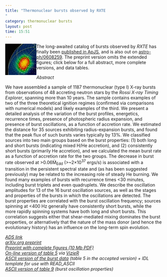 ```yaml
---
title: "Thermonuclear bursts observed by RXTE
"
category: thermonuclear bursts
layout: post
time: 15:51
---
```

<!-- header generated from blosxom format post; make_header.pl 23.1.2022 -->
<p>
<!-- created by convert.pl on Mon Jan 30 23:42:55 EST 2012 -->
<!-- converted from ../2006/08/thermonuclear-bursts-observed-by-rxte.html -->
<!-- Post timestamp Tuesday, August 15, 2006 11:51 PM -->
<!-- touch -t 200608152351 -->
<!-- Labels: 2006, 2008, papers, thermonuclear bursts -->
      <img src="/images/ignitsphere.jpg" width="100" height="100" align="left">The long-awaited catalog of bursts observed by <em>RXTE</em> has finally been <a href="http://adsabs.harvard.edu/abs/2008ApJS..179..360G">published in ApJS</a>, and is also out on <a href="http://arxiv.org/abs/astro-ph/0608259">astro-ph/0608259</a>. The preprint version omits the extended figures; click below for a full abstract, more complete versions, and data tables.
<p>
<em>Abstract</em><p>
We have assembled a sample of 1187 thermonuclear (type I) X-ray bursts from observations of 48 accreting neutron stars by the <em>Rossi X-ray Timing Explorer</em>, spanning more than 10 years. The sample contains examples of two of the three theoretical ignition regimes (confirmed via comparisons with numerical models) and likely examples of the third. We present a detailed analysis of the variation of the burst profiles, energetics, recurrence times, presence of photospheric radius expansion, and presence of burst oscillations, as a function of accretion rate. We estimated the distance for 35 sources exhibiting radius-expansion bursts, and found that the peak flux of such bursts varies typically by 13%. We classified sources into two main groups based on the burst properties: (1) both long and short bursts (indicating mixed H/He accretion), and (2) consistently short bursts (primarily He accretion), and we calculated the mean burst rate as a function of accretion rate for the two groups. The decrease in burst rate observed at >0.06Ṁ<sub>Edd</sub> (>~2×10<sup>37</sup> ergs/s) is associated with a transition in the persistent spectral state and (as has been suggested previously) may be related to the increasing role of steady He burning. We found many examples of bursts with recurrence times <30 minutes, including burst triplets and even quadruplets. We describe the oscillation amplitudes for 13 of the 16 burst oscillation sources, as well as the stages and properties of the bursts in which the oscillations are detected. The burst properties are correlated with the burst oscillation frequency; sources spinning at <400 Hz generally have consistently short bursts, while the more rapidly spinning systems have both long and short bursts. This correlation suggests either that shear-mediated mixing dominates the burst properties, or alternatively that the nature of the mass donor (and hence the evolutionary history) has an influence on the long-term spin evolution.
<p>
<em><a href="http://adsabs.harvard.edu/abs/2008ApJS..179..360G">ADS link</a></em><br>
<em><a href="http://arxiv.org/abs/astro-ph/0608259">arXiv.org preprint</a></em><br>
<em><a href="http://users.monash.edu.au/~dgallow/docs/0608259v2_all.pdf">Preprint with complete figures (10 Mb PDF)</a></em><br>
<em><a href="http://vizier.u-strasbg.fr/cgi-bin/VizieR-2?-source=J/ApJS/179/360">On-line version of table 5</a> via <a href="http://vizier.inasan.ru/viz-bin/VizieR">VizieR</a></em><br>
<em><a href="http://users.monash.edu.au/~dgallow/docs/tab5.tar.gz">ASCII version of the burst data</a> (table 5 in the accepted version) + IDL template for use with READ_ASCII</em><br>
<em><a href="http://users.monash.edu.au/~dgallow/docs/tab9.dat">ASCII version of table 9</a> (burst oscillation properties)</em><p>
